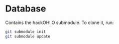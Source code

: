 # Database

Contains the hackOHI.O submodule. To clone it, run:

```bash
git submodule init
git submodule update
```
